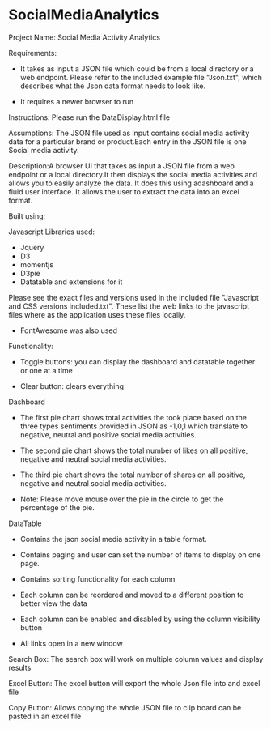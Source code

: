 # SocialMediaAnalytics
Project Name: Social Media Activity Analytics

Requirements: 
- It takes as input a JSON file which could be from a local directory or a web endpoint. Please refer to the included example file "Json.txt", which describes what the Json data format needs to look like.

- It requires a newer browser to run

Instructions: Please run the DataDisplay.html file
 
Assumptions: The JSON file used as input contains social media activity data for a particular brand or product.Each entry in the JSON file is one Social media activity.

Description:A browser UI that takes as input a JSON file from a web endpoint or a local directory.It then displays the social media activities and allows you to easily analyze the data. It does this using adashboard and a fluid user interface. It allows the user to extract the data into an excel format.

Built using: 

Javascript Libraries used:
- Jquery
- D3
- momentjs
- D3pie
- Datatable and extensions for it

Please see the exact files and versions used in the included file "Javascript and CSS versions included.txt". These list the web links to the javascript files where as the application uses these files locally.

- FontAwesome was also used

Functionality:

- Toggle buttons: you can display the dashboard and datatable together or one at a time 

- Clear button: clears everything

Dashboard
- The first pie chart shows total activities the took place based on the three types sentiments provided in JSON as -1,0,1 which translate to negative, neutral and positive social media activities.

- The second pie chart shows the total number of likes on all positive, negative and neutral social media activities.

- The third pie chart shows the total number of shares on all positive, negative and neutral social media activities.

- Note: Please move mouse over the pie in the circle to get the percentage of the pie.

DataTable
- Contains the json social media activity in a table format.

- Contains paging and user can set the number of items to display on one page.

- Contains sorting functionality for each column

- Each column can be reordered and moved to a different position to better view the data

- Each column can be enabled and disabled by using the column visibility button

- All links open in a new window

Search Box: The search box will work on multiple column values and display results

Excel Button: The excel button will export the whole Json file into and excel file

Copy Button: Allows copying the whole JSON file to clip board can be pasted in an excel file

